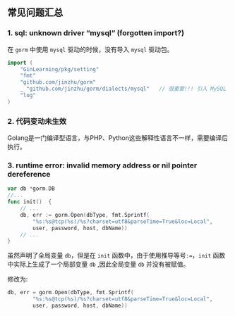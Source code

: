 ## 常见问题汇总

### 1. sql: unknown driver “mysql“ (forgotten import?)

在 `gorm` 中使用 `mysql` 驱动的时候，没有导入 `mysql` 驱动包。

```go
import (
	"GinLearning/pkg/setting"
	"fmt"
	"github.com/jinzhu/gorm"
	_ "github.com/jinzhu/gorm/dialects/mysql"	// 很重要!!! 引入 MySQL 驱动
	"log"
)
```

### 2. 代码变动未生效

Golang是一门编译型语言，与PHP、Python这些解释性语言不一样，需要编译后执行。

### 3. runtime error: invalid memory address or nil pointer dereference

```go
var db *gorm.DB
//...
func init()  {
	// ...
    db, err := gorm.Open(dbType, fmt.Sprintf(
        "%s:%s@tcp(%s)/%s?charset=utf8&parseTime=True&loc=Local",
        user, password, host, dbName))
	// ...
}
```

虽然声明了全局变量 `db`，但是在 `init` 函数中，由于使用推导等号`:=`，`init` 函数中实际上生成了一个局部变量 `db` ,因此全局变量 `db` 并没有被赋值。

修改为:

```go
db, err = gorm.Open(dbType, fmt.Sprintf(
		"%s:%s@tcp(%s)/%s?charset=utf8&parseTime=True&loc=Local",
		user, password, host, dbName))
```